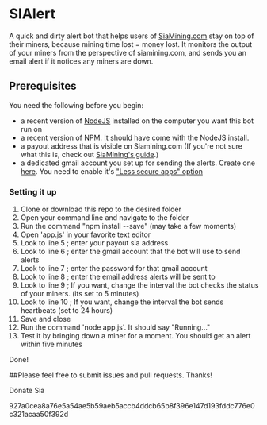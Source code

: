 # SIAlert

A quick and dirty alert bot that helps users of [SiaMining.com](https://siamining.com/) stay on top of their miners, because mining time lost = money lost. It monitors the output of your miners from the perspective of siamining.com, and sends you an email alert if it notices any miners are down.

##  Prerequisites

You need the following before you begin:
* a recent version of [NodeJS](https://nodejs.org/) installed on the computer you want this bot run on
* a recent version of NPM. It should have come with the NodeJS install.
* a payout address that is visible on Siamining.com (If you're not sure what this is, check out [SiaMining's guide](https://siamining.com/help).)
* a dedicated gmail account you set up for sending the alerts. Create one [here](https://accounts.google.com/SignUp?service=mail). You need to enable it's 
 ["Less secure apps" option](https://support.google.com/accounts/answer/6010255?hl=en)

### Setting it up

1) Clone or download this repo to the desired folder
2) Open your command line and navigate to the folder
3) Run the command "npm install --save" (may take a few moments)
4) Open 'app.js' in your favorite text editor
5) Look to line 5 ; enter your payout sia address
6) Look to line 6 ; enter the gmail account that the bot will use to send alerts
7) Look to line 7 ; enter the password for that gmail account
8) Look to line 8 ; enter the email address alerts will be sent to
9) Look to line 9 ; If you want, change the interval the bot checks the status of your miners. (its set to 5 minutes)
10) Look to line 10 ; If you want, change the interval the bot sends heartbeats (set to 24 hours)
11) Save and close
12) Run the command 'node app.js'. It should say "Running..."
13) Test it by bringing down a miner for a moment. You should get an alert within five minutes

Done!

##Please feel free to submit issues and pull requests. Thanks!

Donate Sia

927a0cea8a76e5a54ae5b59aeb5accb4ddcb65b8f396e147d193fddc776e0c321acaa50f392d
